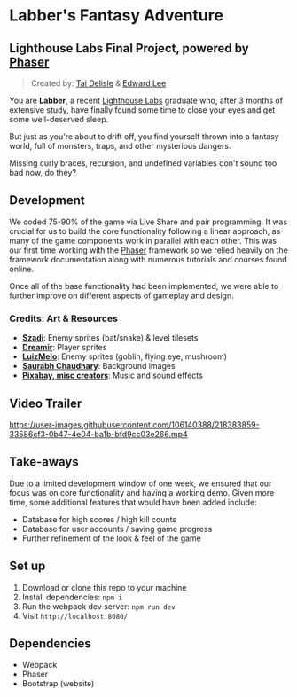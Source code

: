 # Labber's Fantasy Adventure
## Lighthouse Labs Final Project, powered by [Phaser](https://phaser.io/)

> Created by: [Tai Delisle](https://github.com/tai-de/) & [Edward Lee](https://github.com/edwardkinglee/)

You are **Labber**, a recent [Lighthouse Labs](https://www.lighthouselabs.ca/) graduate who, after 3 months of extensive study, have finally found some time to close your eyes and get some well-deserved sleep.

But just as you're about to drift off, you find yourself thrown into a fantasy world, full of monsters, traps, and other mysterious dangers.

Missing curly braces, recursion, and undefined variables don't sound too bad now, do they?

## Development

We coded 75-90% of the game via Live Share and pair programming. It was crucial for us to build the core functionality following a linear approach, as many of the game components work in parallel with each other. This was our first time working with the [Phaser](https://phaser.io/) framework so we relied heavily on the framework documentation along with numerous tutorials and courses found online.

Once all of the base functionality had been implemented, we were able to further improve on different aspects of gameplay and design.

### Credits: Art & Resources

* [**Szadi**](https://szadiart.itch.io/): Enemy sprites (bat/snake) & level tilesets
* [**Dreamir**](https://dreamir.itch.io/): Player sprites
* [**LuizMelo**](https://luizmelo.itch.io/): Enemy sprites (goblin, flying eye, mushroom)
* [**Saurabh Chaudhary**](https://saurabhkgp.itch.io/): Background images
* [**Pixabay, misc creators**](https://pixabay.com/): Music and sound effects

## Video Trailer

   https://user-images.githubusercontent.com/106140388/218383859-33586cf3-0b47-4e04-ba1b-bfd9cc03e266.mp4

## Take-aways

Due to a limited development window of one week, we ensured that our focus was on core functionality and having a working demo. Given more time, some additional features that would have been added include:

* Database for high scores / high kill counts
* Database for user accounts / saving game progress
* Further refinement of the look & feel of the game

## Set up

1. Download or clone this repo to your machine
2. Install dependencies: `npm i`
3. Run the webpack dev server: `npm run dev`
4. Visit `http://localhost:8080/`

## Dependencies

- Webpack
- Phaser
- Bootstrap (website)
